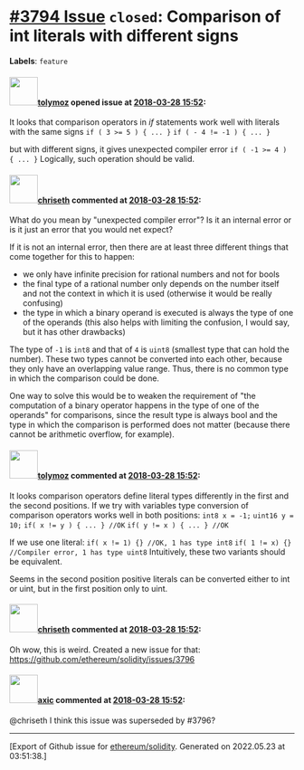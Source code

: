 # [\#3794 Issue](https://github.com/ethereum/solidity/issues/3794) `closed`: Comparison of int literals with different signs
**Labels**: `feature`


#### <img src="https://avatars.githubusercontent.com/u/37876612?v=4" width="50">[tolymoz](https://github.com/tolymoz) opened issue at [2018-03-28 15:52](https://github.com/ethereum/solidity/issues/3794):

It looks that comparison operators in _if_ statements work well with literals with the same signs
`if ( 3 >= 5 ) { ... }`
`if ( - 4 != -1 ) { ... }`

but with different signs, it gives unexpected compiler error
`if ( -1 >= 4 ) { ... }`
Logically, such operation should be valid.

#### <img src="https://avatars.githubusercontent.com/u/9073706?v=4" width="50">[chriseth](https://github.com/chriseth) commented at [2018-03-28 15:52](https://github.com/ethereum/solidity/issues/3794#issuecomment-377146157):

What do you mean by "unexpected compiler error"? Is it an internal error or is it just an error that you would net expect?

If it is not an internal error, then there are at least three different things that come together for this to happen:

 - we only have infinite precision for rational numbers and not for bools
 - the final type of a rational number only depends on the number itself and not the context in which it is used (otherwise it would be really confusing)
 - the type in which a binary operand is executed is always the type of one of the operands (this also helps with limiting the confusion, I would say, but it has other drawbacks)

The type of `-1` is `int8` and that of `4` is `uint8` (smallest type that can hold the number). These two types cannot be converted into each other, because they only have an overlapping value range. Thus, there is no common type in which the comparison could be done.

One way to solve this would be to weaken the requirement of "the computation of a binary operator happens in the type of one of the operands" for comparisons, since the result type is always bool and the type in which the comparison is performed does not matter (because there cannot be arithmetic overflow, for example).

#### <img src="https://avatars.githubusercontent.com/u/37876612?v=4" width="50">[tolymoz](https://github.com/tolymoz) commented at [2018-03-28 15:52](https://github.com/ethereum/solidity/issues/3794#issuecomment-377190438):

It looks comparison operators define literal types differently in the first and the second positions.
If we try with variables type conversion of comparison operators works well in both positions:
`int8 x = -1;`
`uint16 y = 10;`
`if( x != y ) { ... } //OK`
`if( y != x ) { ... } //OK`

If  we use one literal:
`if( x != 1) {} //OK, 1 has type int8`
`if( 1 != x) {} //Compiler error, 1 has type uint8`
Intuitively, these two variants should be equivalent.

Seems in the second position positive literals can be converted either to int or uint, but in the first position only to uint.

#### <img src="https://avatars.githubusercontent.com/u/9073706?v=4" width="50">[chriseth](https://github.com/chriseth) commented at [2018-03-28 15:52](https://github.com/ethereum/solidity/issues/3794#issuecomment-377191970):

Oh wow, this is weird. Created a new issue for that: https://github.com/ethereum/solidity/issues/3796

#### <img src="https://avatars.githubusercontent.com/u/20340?v=4" width="50">[axic](https://github.com/axic) commented at [2018-03-28 15:52](https://github.com/ethereum/solidity/issues/3794#issuecomment-396711808):

@chriseth I think this issue was superseded by #3796?


-------------------------------------------------------------------------------



[Export of Github issue for [ethereum/solidity](https://github.com/ethereum/solidity). Generated on 2022.05.23 at 03:51:38.]

